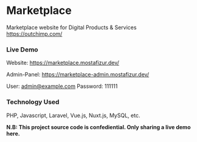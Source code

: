 # Marketplace
Marketplace website for Digital Products &amp; Services <br/>
https://outchimp.com/

### Live Demo
Website: https://marketplace.mostafizur.dev/

Admin-Panel: https://marketplace-admin.mostafizur.dev/

User: admin@example.com Password: 111111

### Technology Used
PHP, Javascript, Laravel, Vue.js, Nuxt.js, MySQL, etc.

**N.B: This project source code is confediential. Only sharing a live demo here.**
